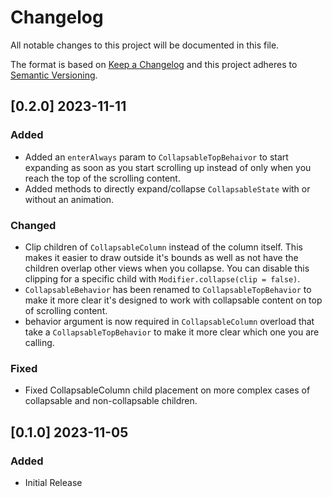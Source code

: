 # Changelog

All notable changes to this project will be documented in this file.

The format is based on [Keep a Changelog](http://keepachangelog.com/en/1.0.0/)
and this project adheres to [Semantic Versioning](http://semver.org/spec/v2.0.0.html).

## [0.2.0] 2023-11-11

### Added
- Added an `enterAlways` param to `CollapsableTopBehaivor` to start expanding as soon as you start
  scrolling up instead of only when you reach the top of the scrolling content.
- Added methods to directly expand/collapse `CollapsableState` with or without an animation.

### Changed
- Clip children of `CollapsableColumn` instead of the column itself. This makes it easier to draw
  outside it's bounds as well as not have the children overlap other views when you collapse. You
  can disable this clipping for a specific child with `Modifier.collapse(clip = false)`.
- `CollapsableBehavior` has been renamed to `CollapsableTopBehavior` to make it more clear it's
  designed to work with collapsable content on top of scrolling content.
- behavior argument is now required in `CollapsableColumn` overload that take a
  `CollapsableTopBehavior` to make it more clear which one you are calling.

### Fixed
- Fixed CollapsableColumn child placement on more complex cases of collapsable and non-collapsable
  children.

## [0.1.0] 2023-11-05

### Added
- Initial Release
